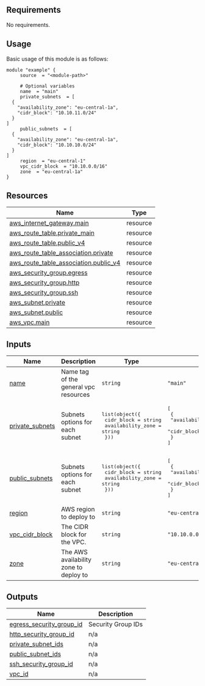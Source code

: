 <!-- BEGIN_AUTOMATED_TF_DOCS_BLOCK -->
## Requirements

No requirements.
## Usage
Basic usage of this module is as follows:
```hcl
module "example" {
	 source  = "<module-path>"

	 # Optional variables
	 name  = "main"
	 private_subnets  = [
  {
    "availability_zone": "eu-central-1a",
    "cidr_block": "10.10.11.0/24"
  }
]
	 public_subnets  = [
  {
    "availability_zone": "eu-central-1a",
    "cidr_block": "10.10.10.0/24"
  }
]
	 region  = "eu-central-1"
	 vpc_cidr_block  = "10.10.0.0/16"
	 zone  = "eu-central-1a"
}
```
## Resources

| Name | Type |
|------|------|
| [aws_internet_gateway.main](https://registry.terraform.io/providers/hashicorp/aws/latest/docs/resources/internet_gateway) | resource |
| [aws_route_table.private_main](https://registry.terraform.io/providers/hashicorp/aws/latest/docs/resources/route_table) | resource |
| [aws_route_table.public_v4](https://registry.terraform.io/providers/hashicorp/aws/latest/docs/resources/route_table) | resource |
| [aws_route_table_association.private](https://registry.terraform.io/providers/hashicorp/aws/latest/docs/resources/route_table_association) | resource |
| [aws_route_table_association.public_v4](https://registry.terraform.io/providers/hashicorp/aws/latest/docs/resources/route_table_association) | resource |
| [aws_security_group.egress](https://registry.terraform.io/providers/hashicorp/aws/latest/docs/resources/security_group) | resource |
| [aws_security_group.http](https://registry.terraform.io/providers/hashicorp/aws/latest/docs/resources/security_group) | resource |
| [aws_security_group.ssh](https://registry.terraform.io/providers/hashicorp/aws/latest/docs/resources/security_group) | resource |
| [aws_subnet.private](https://registry.terraform.io/providers/hashicorp/aws/latest/docs/resources/subnet) | resource |
| [aws_subnet.public](https://registry.terraform.io/providers/hashicorp/aws/latest/docs/resources/subnet) | resource |
| [aws_vpc.main](https://registry.terraform.io/providers/hashicorp/aws/latest/docs/resources/vpc) | resource |
## Inputs

| Name | Description | Type | Default | Required |
|------|-------------|------|---------|:--------:|
| <a name="input_name"></a> [name](#input\_name) | Name tag of the general vpc resources | `string` | `"main"` | no |
| <a name="input_private_subnets"></a> [private\_subnets](#input\_private\_subnets) | Subnets options for each subnet | <pre>list(object({<br>    cidr_block = string<br>    availability_zone = string<br>  }))</pre> | <pre>[<br>  {<br>    "availability_zone": "eu-central-1a",<br>    "cidr_block": "10.10.11.0/24"<br>  }<br>]</pre> | no |
| <a name="input_public_subnets"></a> [public\_subnets](#input\_public\_subnets) | Subnets options for each subnet | <pre>list(object({<br>    cidr_block = string<br>    availability_zone = string<br>  }))</pre> | <pre>[<br>  {<br>    "availability_zone": "eu-central-1a",<br>    "cidr_block": "10.10.10.0/24"<br>  }<br>]</pre> | no |
| <a name="input_region"></a> [region](#input\_region) | AWS region to deploy to | `string` | `"eu-central-1"` | no |
| <a name="input_vpc_cidr_block"></a> [vpc\_cidr\_block](#input\_vpc\_cidr\_block) | The CIDR block for the VPC. | `string` | `"10.10.0.0/16"` | no |
| <a name="input_zone"></a> [zone](#input\_zone) | The AWS availability zone to deploy to | `string` | `"eu-central-1a"` | no |
## Outputs

| Name | Description |
|------|-------------|
| <a name="output_egress_security_group_id"></a> [egress\_security\_group\_id](#output\_egress\_security\_group\_id) | Security Group IDs |
| <a name="output_http_security_group_id"></a> [http\_security\_group\_id](#output\_http\_security\_group\_id) | n/a |
| <a name="output_private_subnet_ids"></a> [private\_subnet\_ids](#output\_private\_subnet\_ids) | n/a |
| <a name="output_public_subnet_ids"></a> [public\_subnet\_ids](#output\_public\_subnet\_ids) | n/a |
| <a name="output_ssh_security_group_id"></a> [ssh\_security\_group\_id](#output\_ssh\_security\_group\_id) | n/a |
| <a name="output_vpc_id"></a> [vpc\_id](#output\_vpc\_id) | n/a |
<!-- END_AUTOMATED_TF_DOCS_BLOCK -->